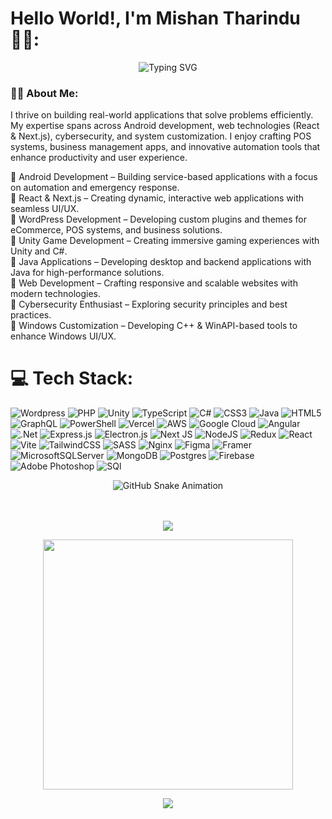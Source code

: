 # Hello World!, I'm Mishan Tharindu 👋🏼:

<div align="center">
  
![Typing SVG](https://readme-typing-svg.herokuapp.com?font=ROBOT&size=40&color=38C2FF&background=000000&center=true&vCenter=true&width=1000&lines=%3E+Welcome+to+my+GitHub+profile...!;AI+%26+ML+Enthusiast+;Wordpress+Developer;Game+Developer+)
</div>

<h3>👩‍💻 About Me:</h3>
<p>
  I thrive on building real-world applications that solve problems efficiently. My expertise spans across Android development, web technologies (React & Next.js), cybersecurity, and system customization. I enjoy crafting POS systems, business management apps, and innovative automation tools that enhance productivity and user experience.
</p>

🔹 Android Development – Building service-based applications with a focus on automation and emergency response.<br>
🔹 React & Next.js – Creating dynamic, interactive web applications with seamless UI/UX.<br>
🔹 WordPress Development – Developing custom plugins and themes for eCommerce, POS systems, and business solutions.<br>
🔹 Unity Game Development – Creating immersive gaming experiences with Unity and C#.<br>
🔹 Java Applications – Developing desktop and backend applications with Java for high-performance solutions.<br>
🔹 Web Development – Crafting responsive and scalable websites with modern technologies.<br>
🔹 Cybersecurity Enthusiast – Exploring security principles and best practices.<br>
🔹 Windows Customization – Developing C++ & WinAPI-based tools to enhance Windows UI/UX.<br>

# 💻 Tech Stack:
![Wordpress](https://img.shields.io/badge/Wordpress-039BE5?style=for-the-badge&logo=Wordpress&logoColor=white) ![PHP](https://img.shields.io/badge/PHP-8993be?style=for-the-badge&logo=PHP&logoColor=white) ![Unity](https://img.shields.io/badge/Unity-black?style=for-the-badge&logo=Unity&logoColor=white) ![TypeScript](https://img.shields.io/badge/typescript-%23007ACC.svg?style=for-the-badge&logo=typescript&logoColor=white) ![C#](https://img.shields.io/badge/c%23-%23239120.svg?style=for-the-badge&logo=csharp&logoColor=white) ![CSS3](https://img.shields.io/badge/css3-%231572B6.svg?style=for-the-badge&logo=css3&logoColor=white) ![Java](https://img.shields.io/badge/java-%23ED8B00.svg?style=for-the-badge&logo=openjdk&logoColor=white) ![HTML5](https://img.shields.io/badge/html5-%23E34F26.svg?style=for-the-badge&logo=html5&logoColor=white) ![GraphQL](https://img.shields.io/badge/-GraphQL-E10098?style=for-the-badge&logo=graphql&logoColor=white) ![PowerShell](https://img.shields.io/badge/PowerShell-%235391FE.svg?style=for-the-badge&logo=powershell&logoColor=white) ![Vercel](https://img.shields.io/badge/vercel-%23000000.svg?style=for-the-badge&logo=vercel&logoColor=white) ![AWS](https://img.shields.io/badge/AWS-%23FF9900.svg?style=for-the-badge&logo=amazon-aws&logoColor=white) ![Google Cloud](https://img.shields.io/badge/GoogleCloud-%234285F4.svg?style=for-the-badge&logo=google-cloud&logoColor=white) ![Angular](https://img.shields.io/badge/angular-%23DD0031.svg?style=for-the-badge&logo=angular&logoColor=white) ![.Net](https://img.shields.io/badge/.NET-5C2D91?style=for-the-badge&logo=.net&logoColor=white) ![Express.js](https://img.shields.io/badge/express.js-%23404d59.svg?style=for-the-badge&logo=express&logoColor=%2361DAFB) ![Electron.js](https://img.shields.io/badge/Electron-191970?style=for-the-badge&logo=Electron&logoColor=white) ![Next JS](https://img.shields.io/badge/Next-black?style=for-the-badge&logo=next.js&logoColor=white) ![NodeJS](https://img.shields.io/badge/node.js-6DA55F?style=for-the-badge&logo=node.js&logoColor=white) ![Redux](https://img.shields.io/badge/redux-%23593d88.svg?style=for-the-badge&logo=redux&logoColor=white) ![React](https://img.shields.io/badge/react-%2320232a.svg?style=for-the-badge&logo=react&logoColor=%2361DAFB) ![Vite](https://img.shields.io/badge/vite-%23646CFF.svg?style=for-the-badge&logo=vite&logoColor=white) ![TailwindCSS](https://img.shields.io/badge/tailwindcss-%2338B2AC.svg?style=for-the-badge&logo=tailwind-css&logoColor=white) ![SASS](https://img.shields.io/badge/SASS-hotpink.svg?style=for-the-badge&logo=SASS&logoColor=white) ![Nginx](https://img.shields.io/badge/nginx-%23009639.svg?style=for-the-badge&logo=nginx&logoColor=white) ![Figma](https://img.shields.io/badge/figma-%23F24E1E.svg?style=for-the-badge&logo=figma&logoColor=white) ![Framer](https://img.shields.io/badge/Framer-black?style=for-the-badge&logo=framer&logoColor=blue) ![MicrosoftSQLServer](https://img.shields.io/badge/Microsoft%20SQL%20Server-CC2927?style=for-the-badge&logo=microsoft%20sql%20server&logoColor=white) ![MongoDB](https://img.shields.io/badge/MongoDB-%234ea94b.svg?style=for-the-badge&logo=mongodb&logoColor=white) ![Postgres](https://img.shields.io/badge/postgres-%23316192.svg?style=for-the-badge&logo=postgresql&logoColor=white) ![Firebase](https://img.shields.io/badge/Firebase-%23F24E1E?style=for-the-badge&logo=Firebase&logoColor=white) ![Adobe Photoshop](https://img.shields.io/badge/adobe%20photoshop-%2331A8FF.svg?style=for-the-badge&logo=adobe%20photoshop&logoColor=white) ![SQl](https://img.shields.io/badge/MySql-black?style=for-the-badge&logo=MySql&logoColor=white) 


<div align="center">
  <picture>
    <source media="(prefers-color-scheme: dark)" srcset="https://raw.githubusercontent.com/tobiasmeyhoefer/tobiasmeyhoefer/output/github-snake-dark.svg" />
    <source media="(prefers-color-scheme: light)" srcset="https://raw.githubusercontent.com/tobiasmeyhoefer/tobiasmeyhoefer/output/github-snake.svg" />
    <img alt="GitHub Snake Animation" src="https://raw.githubusercontent.com/tobiasmeyhoefer/tobiasmeyhoefer/output/github-snake.svg" />
  </picture>
</div><br><br>

<p align="center"><img src="https://github-readme-stats.vercel.app/api?username=mishan-tharindu&layout=compact&hide=TSQL&theme=chartreuse-dark"></p>
<p align="center"><img src="https://github-readme-stats.vercel.app/api?username=mishan-tharindu&count_private=true&show_icons=true&&theme=chartreuse-dark&include_all_commits=true" width="400"></p> 
<p align="center"><img src="https://github-readme-streak-stats.herokuapp.com/?user=mishan-tharindu&theme=chartreuse-dark"></p>

